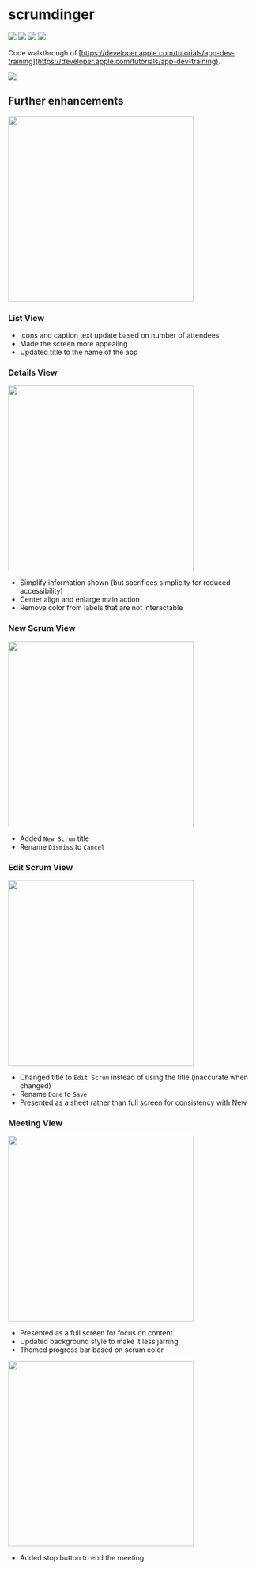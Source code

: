 # scrumdinger

<p>
    <img src="https://img.shields.io/badge/iOS-14.3+-blue.svg" />
    <img src="https://img.shields.io/badge/Xcode-12.2+-brightgreen.svg" />
    <img src="https://img.shields.io/badge/Swift-5.3-orange.svg" />
    <img src="https://img.shields.io/badge/SwiftUI-2.0-red.svg" />
</p>

Code walkthrough of [https://developer.apple.com/tutorials/app-dev-training](https://developer.apple.com/tutorials/app-dev-training).

<img src="images/demo.gif"/>

## Further enhancements

<img src="images/list.png" width="375"/>

### List View

- Icons and caption text update based on number of attendees
- Made the screen more appealing
- Updated title to the name of the app

### Details View

<img src="images/details.png" width="375"/>

- Simplify information shown (but sacrifices simplicity for reduced accessibility)
- Center align and enlarge main action
- Remove color from labels that are not interactable

### New Scrum View

<img src="images/new.png" width="375"/>

- Added `New Scrum` title
- Rename `Dismiss` to `Cancel`

### Edit Scrum View

<img src="images/edit.png" width="375"/>

- Changed title to `Edit Scrum` instead of using the title (inaccurate when changed)
- Rename `Done` to `Save`
- Presented as a sheet rather than full screen for consistency with New

### Meeting View

<img src="images/meeting.png" width="375"/>

- Presented as a full screen for focus on content
- Updated background style to make it less jarring
- Themed progress bar based on scrum color

<img src="images/meeting2.png" width="375"/>

- Added stop button to end the meeting
